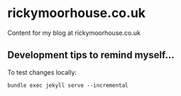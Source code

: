 rickymoorhouse.co.uk
====================

Content for my blog at rickymoorhouse.co.uk



## Development tips to remind myself...


To test changes locally: 

    bundle exec jekyll serve --incremental
